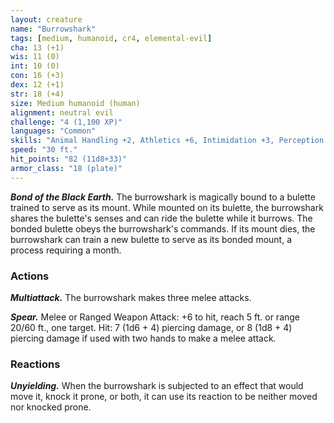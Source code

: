 ```yaml
---
layout: creature
name: "Burrowshark"
tags: [medium, humanoid, cr4, elemental-evil]
cha: 13 (+1)
wis: 11 (0)
int: 10 (0)
con: 16 (+3)
dex: 12 (+1)
str: 18 (+4)
size: Medium humanoid (human)
alignment: neutral evil
challenge: "4 (1,100 XP)"
languages: "Common"
skills: "Animal Handling +2, Athletics +6, Intimidation +3, Perception +2"
speed: "30 ft."
hit_points: "82 (11d8+33)"
armor_class: "18 (plate)"
---
```


***Bond of the Black Earth.*** The burrowshark is magically bound to a bulette trained to serve as its mount. While mounted on its bulette, the burrowshark shares the bulette's senses and can ride the bulette while it burrows. The bonded bulette obeys the burrowshark's commands. If its mount dies, the burrowshark can train a new bulette to serve as its bonded mount, a process requiring a month.

### Actions

***Multiattack.*** The burrowshark makes three melee attacks.

***Spear.*** Melee or Ranged Weapon Attack: +6 to hit, reach 5 ft. or range 20/60 ft., one target. Hit: 7 (1d6 + 4) piercing damage, or 8 (1d8 + 4) piercing damage if used with two hands to make a melee attack.

### Reactions

***Unyielding.*** When the burrowshark is subjected to an effect that would move it, knock it prone, or both, it can use its reaction to be neither moved nor knocked prone.
